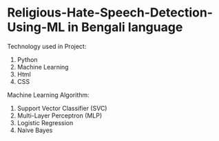 # Religious-Hate-Speech-Detection-Using-ML in Bengali language
Technology used in Project:
1) Python
2) Machine Learning
3) Html
4) CSS

Machine Learning Algorithm:
1) Support Vector Classifier (SVC)
2) Multi-Layer Perceptron (MLP)
3) Logistic Regression
4) Naive Bayes
